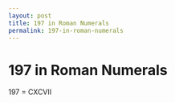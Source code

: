 ```yaml
---
layout: post
title: 197 in Roman Numerals
permalink: 197-in-roman-numerals
---
```


# 197 in Roman Numerals

197 = CXCVII
